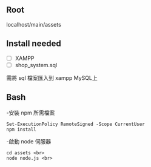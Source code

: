 ## Root
localhost/main/assets 

## Install needed

- [ ] XAMPP
- [ ] shop_system.sql

需將 sql 檔案匯入到 xampp MySQL上 

## Bash 

-安裝 npm 所需檔案

    Set-ExecutionPolicy RemoteSigned -Scope CurrentUser 
    npm install 
    
-啟動 node 伺服器

    cd assets <br>
    node node.js <br>

